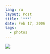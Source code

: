 ```yaml
---
lang: ru
layout: Post
title: '***'
date: Feb 17, 2006
tags:
  - photos
---
```


![](/images/blog/F0085-0010.jpg)


